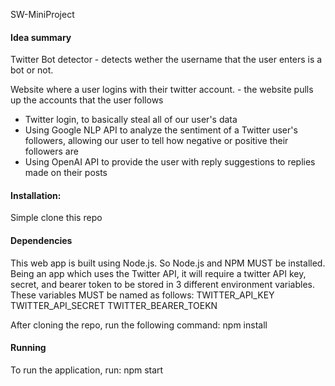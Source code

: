 SW-MiniProject
#### Idea summary
Twitter Bot detector - detects wether the username that the user enters is a bot or not.

Website where a user logins with their twitter account. - the website pulls up the accounts that the user follows
- Twitter login, to basically steal all of our user's data
- Using Google NLP API to analyze the sentiment of a Twitter user's followers, allowing our user to tell how negative or positive their followers are
- Using OpenAI API to provide the user with reply suggestions to replies made on their posts

#### Installation:
Simple clone this repo

#### Dependencies
This web app is built using Node.js. So Node.js and NPM MUST be installed.
Being an app which uses the Twitter API, it will require a twitter API key, secret, and bearer token to be stored in 3 different environment variables.
These variables MUST be named as follows:
TWITTER_API_KEY
TWITTER_API_SECRET
TWITTER_BEARER_TOEKN

After cloning the repo, run the following command:
	npm install

#### Running
To run the application, run:
	npm start

	
